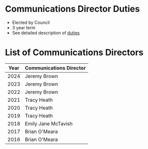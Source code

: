 # Communications Director Duties

- Elected by Council
- 3 year term
- See detailed description of [duties](communications_duties.md)

# List of Communications Directors

| Year | Communications Director |
|------|-------------------------|
| 2024 | Jeremy Brown |
| 2023 | Jeremy Brown |
| 2022 | Jeremy Brown |
| 2021 | Tracy Heath |
| 2020 | Tracy Heath |
| 2019 | Tracy Heath |
| 2018 | Emily Jane McTavish |
| 2017 | Brian O'Meara |
| 2016 | Brian O'Meara |
